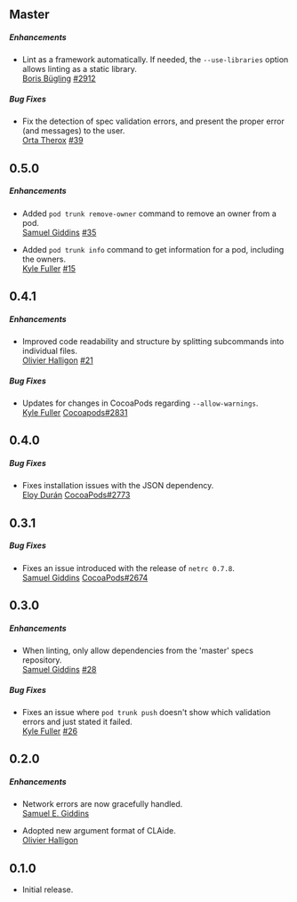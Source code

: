 ## Master

##### Enhancements

* Lint as a framework automatically. If needed, the `--use-libraries`
  option allows linting as a static library.  
  [Boris Bügling](https://github.com/neonichu)
  [#2912](https://github.com/CocoaPods/CocoaPods/issues/2912)

##### Bug Fixes

* Fix the detection of spec validation errors, and present the proper error
  (and messages) to the user.  
  [Orta Therox](https://github.com/orta)
  [#39](https://github.com/CocoaPods/cocoapods-trunk/issues/39)


## 0.5.0

##### Enhancements

* Added `pod trunk remove-owner` command to remove an owner from a pod.  
  [Samuel Giddins](https://github.com/segiddins)
  [#35](https://github.com/CocoaPods/cocoapods-trunk/issues/35)

* Added `pod trunk info` command to get information for a pod, including the
  owners.  
  [Kyle Fuller](https://github.com/kylef)
  [#15](https://github.com/CocoaPods/cocoapods-trunk/issues/15)


## 0.4.1

##### Enhancements

* Improved code readability and structure by splitting subcommands
  into individual files.  
  [Olivier Halligon](https://github.com/alisoftware)
  [#21](https://github.com/CocoaPods/CocoaPods/issues/21)

##### Bug Fixes

* Updates for changes in CocoaPods regarding `--allow-warnings`.  
  [Kyle Fuller](https://github.com/kylef)
  [Cocoapods#2831](https://github.com/CocoaPods/CocoaPods/pull/2831)


## 0.4.0

##### Bug Fixes

* Fixes installation issues with the JSON dependency.  
  [Eloy Durán](https://github.com/alloy)
  [CocoaPods#2773](https://github.com/CocoaPods/CocoaPods/issues/2773)

## 0.3.1

##### Bug Fixes

* Fixes an issue introduced with the release of `netrc 0.7.8`.  
  [Samuel Giddins](https://github.com/segiddins)
  [CocoaPods#2674](https://github.com/CocoaPods/CocoaPods/issues/2674)


## 0.3.0

##### Enhancements

* When linting, only allow dependencies from the 'master' specs repository.  
  [Samuel Giddins](https://github.com/segiddins)
  [#28](https://github.com/CocoaPods/cocoapods-trunk/issues/28)

##### Bug Fixes

* Fixes an issue where `pod trunk push` doesn't show which validation errors
  and just stated it failed.  
  [Kyle Fuller](https://github.com/kylef)
  [#26](https://github.com/CocoaPods/cocoapods-trunk/issues/26)


## 0.2.0

##### Enhancements

* Network errors are now gracefully handled.  
  [Samuel E. Giddins](https://github.com/segiddins)

* Adopted new argument format of CLAide.  
  [Olivier Halligon](https://github.com/AliSoftware)


## 0.1.0

* Initial release.
